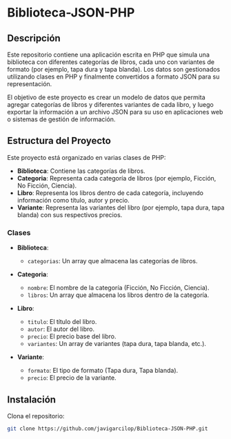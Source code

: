# Biblioteca-JSON-PHP

## Descripción

Este repositorio contiene una aplicación escrita en PHP que simula una biblioteca con diferentes categorías de libros, cada uno con variantes de formato (por ejemplo, tapa dura y tapa blanda). Los datos son gestionados utilizando clases en PHP y finalmente convertidos a formato JSON para su representación.

El objetivo de este proyecto es crear un modelo de datos que permita agregar categorías de libros y diferentes variantes de cada libro, y luego exportar la información a un archivo JSON para su uso en aplicaciones web o sistemas de gestión de información.

## Estructura del Proyecto

Este proyecto está organizado en varias clases de PHP:

- **Biblioteca**: Contiene las categorías de libros.
- **Categoria**: Representa cada categoría de libros (por ejemplo, Ficción, No Ficción, Ciencia).
- **Libro**: Representa los libros dentro de cada categoría, incluyendo información como título, autor y precio.
- **Variante**: Representa las variantes del libro (por ejemplo, tapa dura, tapa blanda) con sus respectivos precios.

### Clases

- **Biblioteca**:  
  - `categorias`: Un array que almacena las categorías de libros.

- **Categoria**:  
  - `nombre`: El nombre de la categoría (Ficción, No Ficción, Ciencia).
  - `libros`: Un array que almacena los libros dentro de la categoría.

- **Libro**:  
  - `titulo`: El título del libro.
  - `autor`: El autor del libro.
  - `precio`: El precio base del libro.
  - `variantes`: Un array de variantes (tapa dura, tapa blanda, etc.).

- **Variante**:  
  - `formato`: El tipo de formato (Tapa dura, Tapa blanda).
  - `precio`: El precio de la variante.

## Instalación

Clona el repositorio:
```bash
git clone https://github.com/javigarcilop/Biblioteca-JSON-PHP.git


